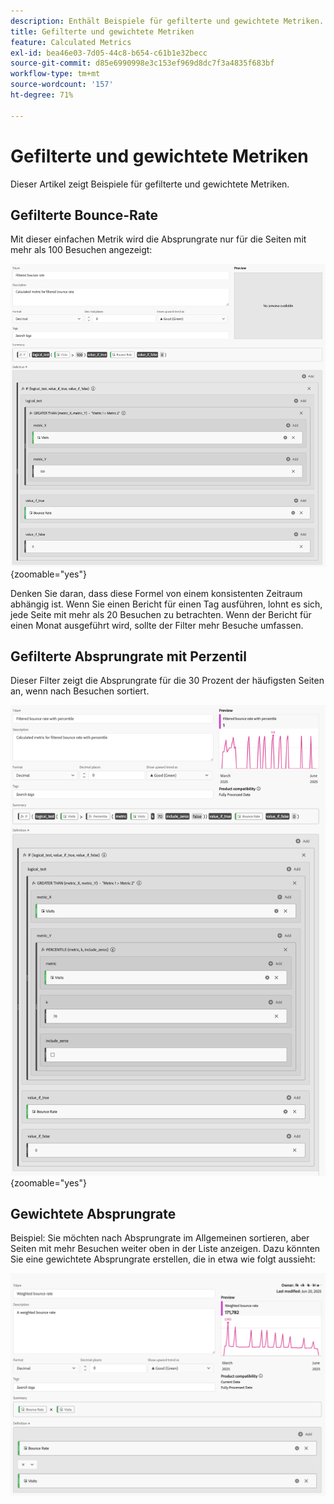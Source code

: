 ```yaml
---
description: Enthält Beispiele für gefilterte und gewichtete Metriken.
title: Gefilterte und gewichtete Metriken
feature: Calculated Metrics
exl-id: bea46e03-7d05-44c8-b654-c61b1e32becc
source-git-commit: d85e6990998e3c153ef969d8dc7f3a4835f683bf
workflow-type: tm+mt
source-wordcount: '157'
ht-degree: 71%

---
```


# Gefilterte und gewichtete Metriken

Dieser Artikel zeigt Beispiele für gefilterte und gewichtete Metriken.

## Gefilterte Bounce-Rate

Mit dieser einfachen Metrik wird die Absprungrate nur für die Seiten mit mehr als 100 Besuchen angezeigt:

![Gefilterte Bounce-Rate](assets/filtered-bounce-rate.png){zoomable="yes"}

Denken Sie daran, dass diese Formel von einem konsistenten Zeitraum abhängig ist. Wenn Sie einen Bericht für einen Tag ausführen, lohnt es sich, jede Seite mit mehr als 20 Besuchen zu betrachten. Wenn der Bericht für einen Monat ausgeführt wird, sollte der Filter mehr Besuche umfassen.

## Gefilterte Absprungrate mit Perzentil

Dieser Filter zeigt die Absprungrate für die 30 Prozent der häufigsten Seiten an, wenn nach Besuchen sortiert.

![Gefilterte Absprungrate mit Perzentil](assets/filtered-bounce-rate-with-percentile.png){zoomable="yes"}

## Gewichtete Absprungrate

Beispiel: Sie möchten nach Absprungrate im Allgemeinen sortieren, aber Seiten mit mehr Besuchen weiter oben in der Liste anzeigen. Dazu könnten Sie eine gewichtete Absprungrate erstellen, die in etwa wie folgt aussieht:

![](assets/weighted-bounce-rate.png)
